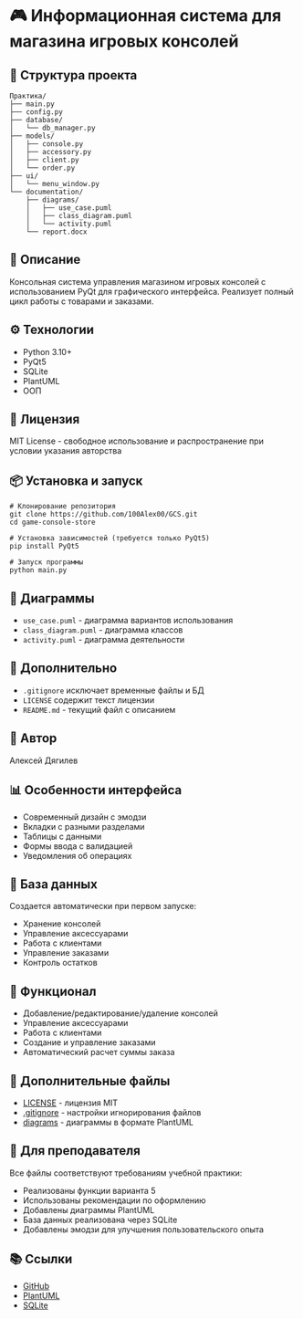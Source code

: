 # 🎮 Информационная система для магазина игровых консолей

## 📁 Структура проекта
```
Практика/
├── main.py
├── config.py
├── database/
│   └── db_manager.py
├── models/
│   ├── console.py
│   ├── accessory.py
│   ├── client.py
│   └── order.py
├── ui/
│   └── menu_window.py
└── documentation/
    ├── diagrams/
    │   ├── use_case.puml
    │   ├── class_diagram.puml
    │   └── activity.puml
    └── report.docx
```

## 🧠 Описание
Консольная система управления магазином игровых консолей с использованием PyQt для графического интерфейса. Реализует полный цикл работы с товарами и заказами.

## ⚙️ Технологии
- Python 3.10+
- PyQt5
- SQLite
- PlantUML
- ООП

## 📄 Лицензия
MIT License - свободное использование и распространение при условии указания авторства

## 📦 Установка и запуск
```
# Клонирование репозитория
git clone https://github.com/100Alex00/GCS.git
cd game-console-store

# Установка зависимостей (требуется только PyQt5)
pip install PyQt5

# Запуск программы
python main.py
```

## 📐 Диаграммы
- `use_case.puml` - диаграмма вариантов использования
- `class_diagram.puml` - диаграмма классов
- `activity.puml` - диаграмма деятельности

## 📝 Дополнительно
- `.gitignore` исключает временные файлы и БД
- `LICENSE` содержит текст лицензии
- `README.md` - текущий файл с описанием

## 📌 Автор
Алексей Дягилев

## 📊 Особенности интерфейса
- Современный дизайн с эмодзи
- Вкладки с разными разделами
- Таблицы с данными
- Формы ввода с валидацией
- Уведомления об операциях

## 📁 База данных
Создается автоматически при первом запуске:
- Хранение консолей
- Управление аксессуарами
- Работа с клиентами
- Управление заказами
- Контроль остатков

## 🧪 Функционал
- Добавление/редактирование/удаление консолей
- Управление аксессуарами
- Работа с клиентами
- Создание и управление заказами
- Автоматический расчет суммы заказа

## 📁 Дополнительные файлы
- [LICENSE](LICENSE) - лицензия MIT
- [.gitignore](.gitignore) - настройки игнорирования файлов
- [diagrams](documentation/diagrams/) - диаграммы в формате PlantUML

## 📌 Для преподавателя
Все файлы соответствуют требованиям учебной практики:
- Реализованы функции варианта 5
- Использованы рекомендации по оформлению
- Добавлены диаграммы PlantUML
- База данных реализована через SQLite
- Добавлены эмодзи для улучшения пользовательского опыта

## 📚 Ссылки
- [GitHub](https://github.com/)
- [PlantUML](http://plantuml.com/)
- [SQLite](https://www.sqlite.org/)
